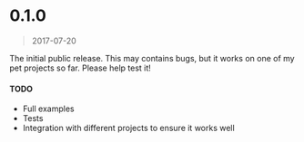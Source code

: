 # 0.1.0
> 2017-07-20

The initial public release. This may contains bugs, but it works on one of my pet projects so far. Please help test it!

#### TODO
- Full examples
- Tests
- Integration with different projects to ensure it works well
